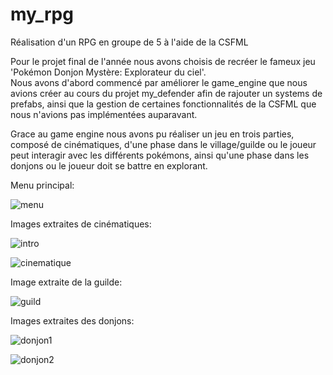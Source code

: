 # my_rpg

Réalisation d'un RPG en groupe de 5 à l'aide de la CSFML

Pour le projet final de l'année nous avons choisis de recréer le fameux jeu 'Pokémon Donjon Mystère: Explorateur du ciel'.  
Nous avons d'abord commencé par améliorer le game_engine que nous avions créer au cours du projet my_defender afin de rajouter un systems de prefabs, ainsi que la gestion de certaines fonctionnalités de la CSFML que nous n'avions pas implémentées auparavant.  

Grace au game engine nous avons pu réaliser un jeu en trois parties, composé de cinématiques, d'une phase dans le village/guilde ou le joueur peut interagir avec les différents pokémons, ainsi qu'une phase dans les donjons ou le joueur doit se battre en explorant.  

Menu principal:

![menu](menu.png)

Images extraites de cinématiques:

![intro](intro.png)

![cinematique](cinematique.png)

Image extraite de la guilde:

![guild](guild.png)

Images extraites des donjons:

![donjon1](donjon.png)

![donjon2](donjon2.png)
